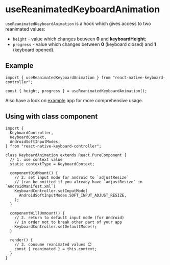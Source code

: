 # useReanimatedKeyboardAnimation

`useReanimatedKeyboardAnimation` is a hook which gives access to two reanimated values:

* `height` - value which changes between **0** and **keyboardHeight**;
* `progress` - value which changes between **0** (keyboard closed) and **1** (keyboard opened).

## Example[​](/react-native-keyboard-controller/pr-preview/pr-986/docs/api/hooks/keyboard/use-reanimated-keyboard-animation.md#example "Direct link to Example")

```
import { useReanimatedKeyboardAnimation } from "react-native-keyboard-controller";

const { height, progress } = useReanimatedKeyboardAnimation();
```

Also have a look on [example](https://github.com/kirillzyusko/react-native-keyboard-controller/tree/main/example) app for more comprehensive usage.

## Using with class component[​](/react-native-keyboard-controller/pr-preview/pr-986/docs/api/hooks/keyboard/use-reanimated-keyboard-animation.md#using-with-class-component "Direct link to Using with class component")

```
import {
  KeyboardController,
  KeyboardContext,
  AndroidSoftInputModes,
} from "react-native-keyboard-controller";

class KeyboardAnimation extends React.PureComponent {
  // 1. use context value
  static contextType = KeyboardContext;

  componentDidMount() {
    // 2. set input mode for android to `adjustResize`
    // (can be omitted if you already have `adjustResize` in `AndroidManifest.xml`)
    KeyboardController.setInputMode(
      AndroidSoftInputModes.SOFT_INPUT_ADJUST_RESIZE,
    );
  }

  componentWillUnmount() {
    // 2. return to default input mode (for Android)
    // in order not to break other part of your app
    KeyboardController.setDefaultMode();
  }

  render() {
    // 3. consume reanimated values 😊
    const { reanimated } = this.context;
  }
}
```
